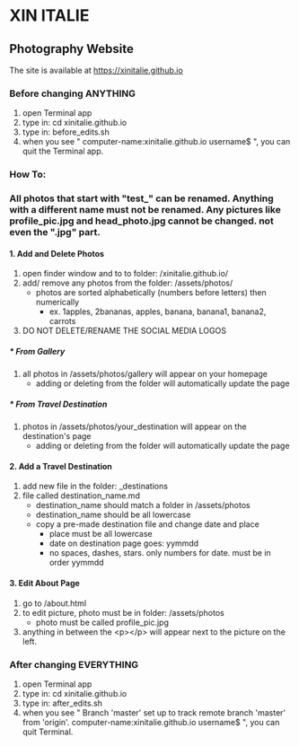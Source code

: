 # XIN ITALIE
## Photography Website

The site is available at https://xinitalie.github.io

### Before changing ANYTHING
1. open Terminal app
2. type in: cd xinitalie.github.io
3. type in: before_edits.sh
4. when you see " computer-name:xinitalie.github.io username$ ", you can quit the Terminal app.

### How To:
### All photos that start with "test_" can be renamed. Anything with a different name must not be renamed. Any pictures like profile_pic.jpg and head_photo.jpg cannot be changed. not even the ".jpg" part.
#### 1. Add and Delete Photos
1. open finder window and to to folder: /xinitalie.github.io/
2. add/ remove any photos from the folder: /assets/photos/
	* photos are sorted alphabetically (numbers before letters) then numerically
		- ex. 1apples, 2bananas, apples, banana, banana1, banana2, carrots
3. DO NOT DELETE/RENAME THE SOCIAL MEDIA LOGOS
##### * From Gallery
1. all photos in /assets/photos/gallery will appear on your homepage
	* adding or deleting from the folder will automatically update the page
##### * From Travel Destination
1. photos in /assets/photos/your_destination will appear on the destination's page
	* adding or deleting from the folder will automatically update the page
#### 2. Add a Travel Destination
1. add new file in the folder: \_destinations
2. file called destination_name.md
	* destination_name should match a folder in /assets/photos
	* destination_name should be all lowercase
	* copy a pre-made destination file and change date and place
		- place must be all lowercase
		- date on destination page goes: yymmdd
		- no spaces, dashes, stars. only numbers for date. must be in order yymmdd
#### 3. Edit About Page
1. go to /about.html
2. to edit picture, photo must be in folder: /assets/photos
	* photo must be called profile_pic.jpg
3. anything in between the \<p\>\</p\> will appear next to the picture on the left.

### After changing EVERYTHING
1. open Terminal app
2. type in: cd xinitalie.github.io
3. type in: after_edits.sh
4. when you see " Branch 'master' set up to track remote branch 'master' from 'origin'. computer-name:xinitalie.github.io username$ ", you can quit Terminal.
